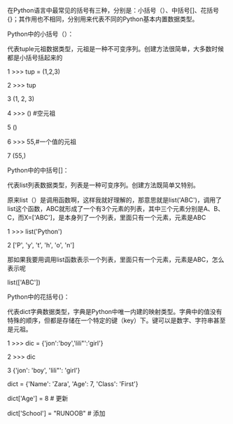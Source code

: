 在Python语言中最常见的括号有三种，分别是：小括号（）、中括号[]、花括号{}；其作用也不相同，分别用来代表不同的Python基本内置数据类型。

Python中的小括号（）：

代表tuple元祖数据类型，元祖是一种不可变序列。创建方法很简单，大多数时候都是小括号括起来的

1 >>> tup = (1,2,3)

2 >>> tup

3 (1, 2, 3)

4 >>> () #空元祖

5 ()

6 >>> 55,#一个值的元祖

7 (55,)
 

Python中的中括号[]：

代表list列表数据类型，列表是一种可变序列。创建方法既简单又特别。
 
原来list（）是调用函数啊，这样我就好理解的，那意思就是list('ABC')，调用了list这个函数，ABC就形成了一个有3个元素的列表，其中三个元素分别是A、B、C，而X=['ABC']，是本身列了一个列表，里面只有一个元素，元素是ABC

1 >>> list('Python')

2 ['P', 'y', 't', 'h', 'o', 'n']

那如果我要用调用list函数表示一个列表，里面只有一个元素，元素是ABC，怎么表示呢

 list(['ABC'])


Python中的花括号{}：

代表dict字典数据类型，字典是Python中唯一内建的映射类型。字典中的值没有特殊的顺序，但都是存储在一个特定的键（key）下。键可以是数字、字符串甚至是元祖。

1 >>> dic = {'jon':'boy','lili"':'girl'}

2 >>> dic

3 {'jon': 'boy', 'lili"': 'girl'}

dict = {'Name': 'Zara', 'Age': 7, 'Class': 'First'}
 
dict['Age'] = 8 # 更新

dict['School'] = "RUNOOB" # 添加

